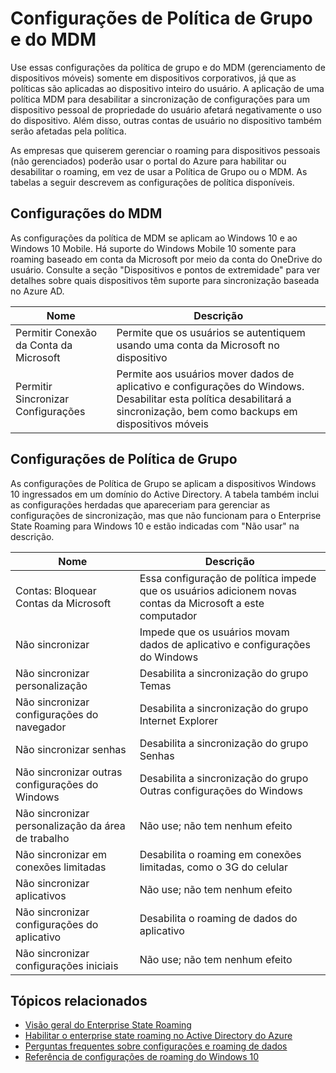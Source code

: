 <properties
	pageTitle="Configurações de Política de Grupo e do MDM | Microsoft Azure"
	description="Fornece informações sobre as configurações de política de grupo e do MDM (gerenciamento de dispositivos móveis) que devem ser usadas em dispositivos corporativos. Essas políticas são aplicadas ao dispositivo inteiro do usuário."
	services="active-directory"
    keywords="quais são as configurações da Política e do MDM para o Enterprise State Roaming, Enterprise State Roaming, nuvem do windows"
	documentationCenter=""
	authors="femila"
	manager="swadhwa"
	editor="curtand"/>

<tags
	ms.service="active-directory"  
	ms.workload="identity"
	ms.tgt_pltfrm="na"
	ms.devlang="na"
	ms.topic="article"
	ms.date="06/07/2016"
	ms.author="femila"/>

# Configurações de Política de Grupo e do MDM

Use essas configurações da política de grupo e do MDM (gerenciamento de dispositivos móveis) somente em dispositivos corporativos, já que as políticas são aplicadas ao dispositivo inteiro do usuário. A aplicação de uma política MDM para desabilitar a sincronização de configurações para um dispositivo pessoal de propriedade do usuário afetará negativamente o uso do dispositivo. Além disso, outras contas de usuário no dispositivo também serão afetadas pela política.

As empresas que quiserem gerenciar o roaming para dispositivos pessoais (não gerenciados) poderão usar o portal do Azure para habilitar ou desabilitar o roaming, em vez de usar a Política de Grupo ou o MDM. As tabelas a seguir descrevem as configurações de política disponíveis.

## Configurações do MDM
As configurações da política de MDM se aplicam ao Windows 10 e ao Windows 10 Mobile. Há suporte do Windows Mobile 10 somente para roaming baseado em conta da Microsoft por meio da conta do OneDrive do usuário. Consulte a seção "Dispositivos e pontos de extremidade" para ver detalhes sobre quais dispositivos têm suporte para sincronização baseada no Azure AD.

| Nome | Descrição |
|------------------------------------|----------------------------------------------------------------------|
| Permitir Conexão da Conta da Microsoft | Permite que os usuários se autentiquem usando uma conta da Microsoft no dispositivo |
| Permitir Sincronizar Configurações | Permite aos usuários mover dados de aplicativo e configurações do Windows. Desabilitar esta política desabilitará a sincronização, bem como backups em dispositivos móveis |

## Configurações de Política de Grupo
As configurações de Política de Grupo se aplicam a dispositivos Windows 10 ingressados em um domínio do Active Directory. A tabela também inclui as configurações herdadas que apareceriam para gerenciar as configurações de sincronização, mas que não funcionam para o Enterprise State Roaming para Windows 10 e estão indicadas com "Não usar" na descrição.

| Nome | Descrição |
|-------------------------------------|-------------|
| Contas: Bloquear Contas da Microsoft |Essa configuração de política impede que os usuários adicionem novas contas da Microsoft a este computador|
| Não sincronizar |Impede que os usuários movam dados de aplicativo e configurações do Windows|
| Não sincronizar personalização |Desabilita a sincronização do grupo Temas|
| Não sincronizar configurações do navegador |Desabilita a sincronização do grupo Internet Explorer|
| Não sincronizar senhas |Desabilita a sincronização do grupo Senhas|
| Não sincronizar outras configurações do Windows |Desabilita a sincronização do grupo Outras configurações do Windows|
| Não sincronizar personalização da área de trabalho |Não use; não tem nenhum efeito|
| Não sincronizar em conexões limitadas |Desabilita o roaming em conexões limitadas, como o 3G do celular|
| Não sincronizar aplicativos |Não use; não tem nenhum efeito|
|Não sincronizar configurações do aplicativo |Desabilita o roaming de dados do aplicativo|
|Não sincronizar configurações iniciais |Não use; não tem nenhum efeito|


## Tópicos relacionados
- [Visão geral do Enterprise State Roaming](active-directory-windows-enterprise-state-roaming-overview.md)
- [Habilitar o enterprise state roaming no Active Directory do Azure](active-directory-windows-enterprise-state-roaming-enable.md)
- [Perguntas frequentes sobre configurações e roaming de dados](active-directory-windows-enterprise-state-roaming-faqs.md)
- [Referência de configurações de roaming do Windows 10](active-directory-windows-enterprise-state-roaming-windows-settings-reference.md)

<!---HONumber=AcomDC_0608_2016-->